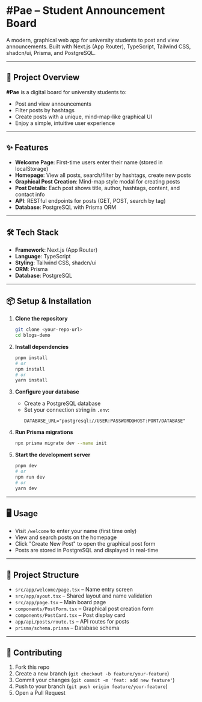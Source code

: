 # #Pae – Student Announcement Board

A modern, graphical web app for university students to post and view announcements. Built with Next.js (App Router), TypeScript, Tailwind CSS, shadcn/ui, Prisma, and PostgreSQL.

---

## 🚀 Project Overview

**#Pae** is a digital board for university students to:

- Post and view announcements
- Filter posts by hashtags
- Create posts with a unique, mind-map-like graphical UI
- Enjoy a simple, intuitive user experience

---

## ✨ Features

- **Welcome Page**: First-time users enter their name (stored in localStorage)
- **Homepage**: View all posts, search/filter by hashtags, create new posts
- **Graphical Post Creation**: Mind-map style modal for creating posts
- **Post Details**: Each post shows title, author, hashtags, content, and contact info
- **API**: RESTful endpoints for posts (GET, POST, search by tag)
- **Database**: PostgreSQL with Prisma ORM

---

## 🛠️ Tech Stack

- **Framework**: Next.js (App Router)
- **Language**: TypeScript
- **Styling**: Tailwind CSS, shadcn/ui
- **ORM**: Prisma
- **Database**: PostgreSQL

---

## 📦 Setup & Installation

1. **Clone the repository**

   ```bash
   git clone <your-repo-url>
   cd blogs-demo
   ```

2. **Install dependencies**

   ```bash
   pnpm install
   # or
   npm install
   # or
   yarn install
   ```

3. **Configure your database**

   - Create a PostgreSQL database
   - Set your connection string in `.env`:
     ```env
     DATABASE_URL="postgresql://USER:PASSWORD@HOST:PORT/DATABASE"
     ```

4. **Run Prisma migrations**

   ```bash
   npx prisma migrate dev --name init
   ```

5. **Start the development server**
   ```bash
   pnpm dev
   # or
   npm run dev
   # or
   yarn dev
   ```

---

## 🖥️ Usage

- Visit `/welcome` to enter your name (first time only)
- View and search posts on the homepage
- Click "Create New Post" to open the graphical post form
- Posts are stored in PostgreSQL and displayed in real-time

---

## 📁 Project Structure

- `src/app/welcome/page.tsx` – Name entry screen
- `src/app/ayout.tsx` – Shared layout and name validation
- `src/app/page.tsx` – Main board page
- `components/PostForm.tsx` – Graphical post creation form
- `components/PostCard.tsx` – Post display card
- `app/api/posts/route.ts` – API routes for posts
- `prisma/schema.prisma` – Database schema

---

## 🤝 Contributing

1. Fork this repo
2. Create a new branch (`git checkout -b feature/your-feature`)
3. Commit your changes (`git commit -m 'feat: add new feature'`)
4. Push to your branch (`git push origin feature/your-feature`)
5. Open a Pull Request
